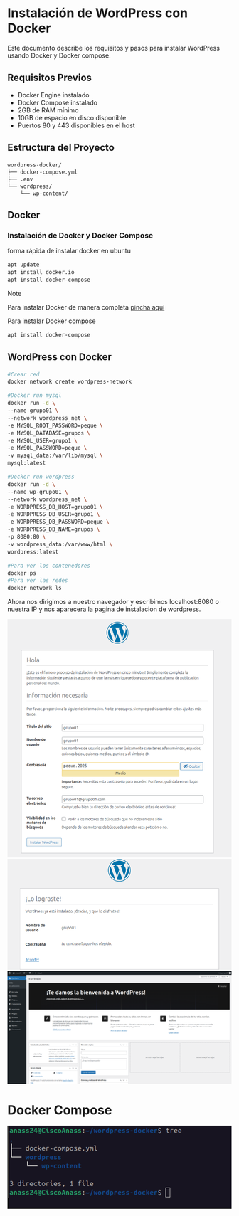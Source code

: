 # Instalación de WordPress con Docker

Este documento describe los requisitos y pasos para instalar WordPress usando Docker y Docker compose.

## Requisitos Previos

- Docker Engine instalado 
- Docker Compose instalado 
- 2GB de RAM mínimo
- 10GB de espacio en disco disponible
- Puertos 80 y 443 disponibles en el host

## Estructura del Proyecto

```
wordpress-docker/
├── docker-compose.yml
├── .env
└── wordpress/
    └── wp-content/
```

## Docker

### Instalación de Docker y Docker Compose

forma rápida de instalar docker en ubuntu

```bash
apt update
apt install docker.io
apt install docker-compose
```
> [!NOTE]
> Para instalar Docker de manera completa [pincha aqui](https://docs.docker.com/engine/install/ubuntu/)

Para instalar Docker compose

```bash
apt install docker-compose
```

## WordPress con Docker

```bash
#Crear red
docker network create wordpress-network
```
```bash
#Docker run mysql
docker run -d \
--name grupo01 \
--network wordpress_net \
-e MYSQL_ROOT_PASSWORD=peque \
-e MYSQL_DATABASE=grupos \
-e MYSQL_USER=grupo1 \
-e MYSQL_PASSWORD=peque \
-v mysql_data:/var/lib/mysql \
mysql:latest
```
```bash
#Docker run wordpress 
docker run -d \
--name wp-grupo01 \
--network wordpress_net \
-e WORDPRESS_DB_HOST=grupo01 \
-e WORDPRESS_DB_USER=grupo1 \
-e WORDPRESS_DB_PASSWORD=peque \
-e WORDPRESS_DB_NAME=grupos \
-p 8080:80 \
-v wordpress_data:/var/www/html \
wordpress:latest
```
```bash
#Para ver los contenedores
docker ps
#Para ver las redes
docker network ls
```
Ahora nos dirigimos a nuestro navegador y escribimos localhost:8080 o nuestra IP y nos aparecera la pagina de instalacion de wordpress.

![wp1](image.png)
![wp2](image-1.png)
![wp3](image-2.png)

# Docker Compose

![wp4](image-3.png)

```bash
